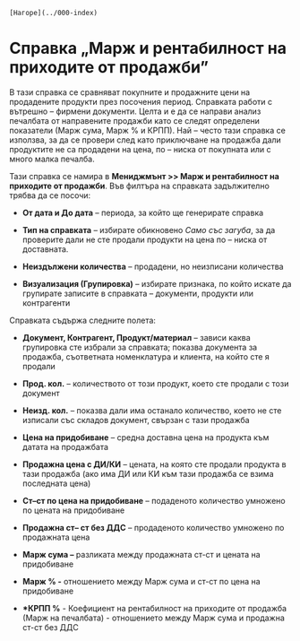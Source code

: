 ```{only} html
[Нагоре](../000-index)
```

# Справка „Марж и рентабилност на приходите от продажби”

В тази справка се сравняват покупните и продажните цени на продадените
продукти през посочения период. Справката работи с вътрешно – фирмени
документи. Целта и е да се направи анализ печалбата от направените
продажби като се следят определени показатели (Марж сума, Марж % и
КРПП). Най – често тази справка се използва, за да се провери след като
приключване на продажба дали продуктите не са продадени на цена, по –
ниска от покупната или с много малка печалба.

Тази справка се намира в **Мениджмънт \>\> Марж и рентабилност на
приходите от продажби**. Във филтъра на справката задължително
трябва да се посочи:

 - **От дата и До дата** – периода, за който ще генерирате справка

 - **Тип на справката** – избирате обикновено *Само със загуба*, за да проверите дали не сте продали продукти на цена по – ниска от доставната.

 - **Неиздължени количества** – продадени, но неизписани количества

 - **Визуализация (Групировка)** – избирате признака, по който искате да групирате записите в справката – документи, продукти или контрагенти

Справката съдържа следните полета:

 - **Документ, Контрагент, Продукт/материал** – зависи каква групировка сте избрали за справката; показва документа за продажба, съответната номенклатура и клиента, на който сте я продали

 - **Прод. кол.** – количеството от този продукт, което сте продали с този документ

 - **Неизд. кол.** – показва дали има останало количество, което не сте изписали със складов документ, свързан с тази продажба

 - **Цена на придобиване** – средна доставна цена на продукта към датата на продажбата

 - **Продажна цена с ДИ/КИ** – цената, на която сте продали продукта в тази продажба (ако има ДИ или КИ към тази продажба се взима последната цена)

 - **Ст–ст по цена на придобиване** – подаденото количество умножено по цената на придобиване

 - **Продажна ст– ст без ДДС** – продаденото количество умножено по продажната цена

 - **Марж сума –** разликата между продажната ст-ст и цената на придобиване 

 - **Марж % -** отношението между Марж сума и ст-ст по цена на придобиване

 - **\*КРПП %** - Коефициент на рентабилност на приходите от продажба (Марж на печалбата) - отношението между Марж сума и продажна ст-ст без ДДС